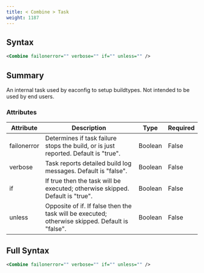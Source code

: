 ```yaml
---
title: < Combine > Task
weight: 1187
---
```

## Syntax
```xml
<Combine failonerror="" verbose="" if="" unless="" />
```
## Summary ##
An internal task used by eaconfig to setup buildtypes. Not intended to be used by end users.


### Attributes
| Attribute | Description | Type | Required |
| --------- | ----------- | ---- | -------- |
| failonerror | Determines if task failure stops the build, or is just reported. Default is &quot;true&quot;. | Boolean | False |
| verbose | Task reports detailed build log messages.  Default is &quot;false&quot;. | Boolean | False |
| if | If true then the task will be executed; otherwise skipped. Default is &quot;true&quot;. | Boolean | False |
| unless | Opposite of if.  If false then the task will be executed; otherwise skipped. Default is &quot;false&quot;. | Boolean | False |

## Full Syntax
```xml
<Combine failonerror="" verbose="" if="" unless="" />
```
